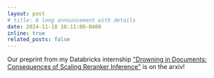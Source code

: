 ```yaml
---
layout: post
# title: A long announcement with details
date: 2024-11-18 16:11:00-0400
inline: true
related_posts: false
---
```


Our preprint from my Databricks internship ["Drowning in Documents: Consequences of Scaling Reranker Inference"](https://arxiv.org/abs/2411.11767) is on the arxiv!